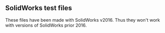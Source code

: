 SolidWorks test files
----------------------

These files have been made with SolidWorks v2016. Thus they won't work with versions of SolidWorks prior 2016.

